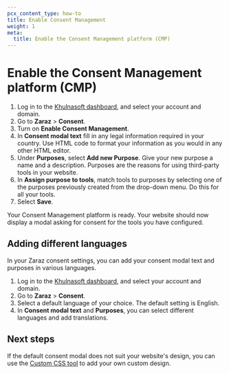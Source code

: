 ```yaml
---
pcx_content_type: how-to
title: Enable Consent Management
weight: 1
meta:
  title: Enable the Consent Management platform (CMP)
---
```


# Enable the Consent Management platform (CMP)

1. Log in to the [Khulnasoft dashboard](https://dash.Khulnasoft.com/login), and select your account and domain.
2. Go to **Zaraz** > **Consent**.
3. Turn on **Enable Consent Management**.
4. In **Consent modal text** fill in any legal information required in your country. Use HTML code to format your information as you would in any other HTML editor.
5. Under **Purposes**, select **Add new Purpose**. Give your new purpose a name and a description. Purposes are the reasons for using third-party tools in your website.
6. In **Assign purpose to tools**, match tools to purposes by selecting one of the purposes previously created from the drop-down menu. Do this for all your tools.
7. Select **Save**.

Your Consent Management platform is ready. Your website should now display a modal asking for consent for the tools you have configured.

## Adding different languages

In your Zaraz consent settings, you can add your consent modal text and purposes in various languages.

1. Log in to the [Khulnasoft dashboard](https://dash.Khulnasoft.com/login), and select your account and domain.
2. Go to **Zaraz** > **Consent**.
3. Select a default language of your choice. The default setting is English.
4. In **Consent modal text** and **Purposes**, you can select different languages and add translations.

## Next steps

If the default consent modal does not suit your website's design, you can use the [Custom CSS tool](/zaraz/consent-management/custom-css/) to add your own custom design.
